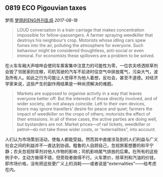 ## 0819 ECO Pigouvian taxes

梦雨 [梦雨的ENG外刊乱炖](javascript:void(0);) *2017-08-18*

> LOUD conversation in a train carriage that makes concentration impossible for fellow-passengers. A farmer spraying weedkiller that destroys his neighbour’s crop. Motorists whose idling cars spew fumes into the air, polluting the atmosphere for everyone. Such behaviour might be considered thoughtless, anti-social or even immoral. For economists these spillovers are a problem to be solved.

在火车车厢大声喧哗会使同车乘客集中注意力的可能性为零，一位农夫喷洒除草剂会毁了邻居家的庄稼，司机驾驶的汽车不前进时往空气中排放尾气，污染大气，波及所有人。如此之行为可能让人觉得不为他人着想，反社会，甚至不道德。对经济学家来说，这些产生的副作用结果是一种尚须解决的难题。

> Markets are supposed to organise activity in a way that leaves everyone better off. But the interests of those directly involved, and of wider society, do not always coincide. Left to their own devices, boors may ignore travellers’ desire for peace and quiet; farmers the impact of weedkiller on the crops of others; motorists the effect of their emissions. In all of these cases, the active parties are doing well, but bystanders are not. Market prices—of rail tickets, weedkiller or petrol—do not take these wider costs, or “externalities”, into account.

人们认为市场策划活动，使每人都能受益。然而其中直接涉及到的人们利益与广义社会之间的利益并不一直达到协调。粗鲁的人自顾自己，忽视旅客想要的和平宁静；农夫忽视除草剂对他人作物的影响；司机影响尾气排放的后果。在所有的这些例子中，主动方做得不错，但旁观者做得不行。火车票价，除草剂和汽油的价钱，即市场价格，没有把这些更广义上的消耗——或者说是“externalities”——给考虑在内。







